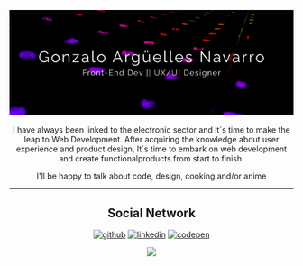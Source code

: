 <p align="center"> <img src="https://github.com/Nargon271/Nargon271/blob/main/Frame%201.png"/> </p>
<p align="center">I have always been linked to the electronic sector and it´s time to make the leap to Web Development. After acquiring the knowledge about user experience and product design, It´s time to embark on web development and create functionalproducts from start to finish. </p>

<p align="center">I'll be happy to talk about code, design, cooking and/or anime</p>
<hr/>

<p align="center"> </p>

<h2 align="center">Social Network</h2>
<div align="center">
<a href="https://github.com/Nargon271"><img src='https://simpleicons.org/icons/github.svg' alt='github' height='30'></a>
<a href="https://www.linkedin.com/in/gonzalo-arguelles/"><img src='https://simpleicons.org/icons/linkedin.svg' alt='linkedin' height='30'></a>
<a href="https://codepen.io/nargon"><img src='https://simpleicons.org/icons/codepen.svg' alt='codepen' height='30'></a> 
</div>
<p align="center"> <img src="https://github-readme-stats.vercel.app/api?username=Nargon271&show_icons=true&theme=radical"/> </p>
